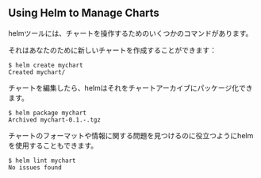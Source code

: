 ## Using Helm to Manage Charts

helmツールには、チャートを操作するためのいくつかのコマンドがあります。

それはあなたのために新しいチャートを作成することができます：
```
$ helm create mychart
Created mychart/
```
チャートを編集したら、helmはそれをチャートアーカイブにパッケージ化できます。
```
$ helm package mychart
Archived mychart-0.1.-.tgz
```
チャートのフォーマットや情報に関する問題を見つけるのに役立つようにhelmを使用することもできます。
```
$ helm lint mychart
No issues found
```